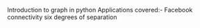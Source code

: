 Introduction to graph in python
Applications covered:-
Facebook connectivity 
six degrees of separation 
